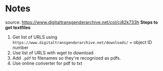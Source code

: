 # Notes
source: https://www.digitaltransgenderarchive.net/col/cj82k733h
**Steps to get textfiles**
1. Get list of URLS using `https://www.digitaltransgenderarchive.net/downloads/` + object ID number
1. Use list of URLS with wget to download
1. Add `.pdf` to filenames so they're recognized as pdfs.
1. Use online converter for pdf to txt
